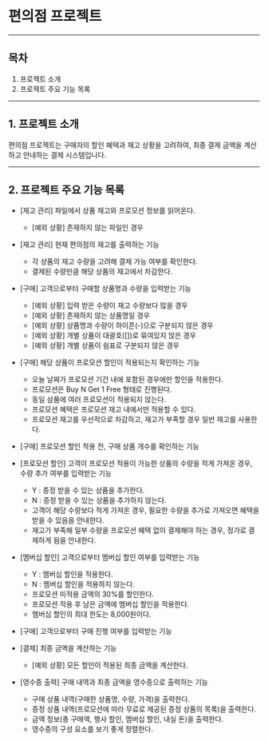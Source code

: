 # 편의점 프로젝트

---

## 목차
1. 프로젝트 소개
2. 프로젝트 주요 기능 목록

---

## 1. 프로젝트 소개
편의점 프로젝트는 구매자의 할인 혜택과 재고 상황을 고려하여, 최종 결제 금액을 계산하고 안내하는 결제 시스템입니다.


---

## 2. 프로젝트 주요 기능 목록
- [재고 관리] 파일에서 상품 재고와 프로모션 정보를 읽어온다.
  * [예외 상황] 존재하지 않는 파일인 경우

- [재고 관리] 현재 편의점의 재고를 출력하는 기능
  * 각 상품의 재고 수량을 고려해 결제 가능 여부를 확인한다.
  * 결제된 수량만큼 해당 상품의 재고에서 차감한다.


- [구매] 고객으로부터 구매할 상품명과 수량을 입력받는 기능
  * [예외 상황] 입력 받은 수량이 재고 수량보다 많을 경우
  * [예외 상황] 존재하지 않는 상품명일 경우
  * [예외 상황] 상품명과 수량이 하이픈(-)으로 구분되지 않은 경우
  * [예외 상황] 개별 상품이 대괄호([])로 묶여있지 않은 경우
  * [예외 상황] 개별 상품이 쉼표로 구분되지 않은 경우


- [구매] 해당 상품이 프로모션 할인이 적용되는지 확인하는 기능
  * 오늘 날짜가 프로모션 기간 내에 포함된 경우에만 할인을 적용한다.
  * 프로모션은 Buy N Get 1 Free 형태로 진행된다.
  * 동일 삼품에 여러 프로모션이 적용되지 않는다.
  * 프로모션 혜택은 프로모션 재고 내에서만 적용할 수 있다.
  * 프로모션 재고를 우선적으로 차감하고, 재고가 부족할 경우 일반 재고를 사용한다.


- [구매] 프로모션 할인 적용 전, 구매 상품 개수를 확인하는 기능


- [프로모션 할인] 고객이 프로모션 적용이 가능한 상품의 수량을 적게 가져온 경우, 수량 추가 여부를 입력받는 기능
  * Y : 증정 받을 수 있는 상품을 추가한다.
  * N : 증정 받을 수 있는 상품을 추가하지 않는다.
  * 고객이 해당 수량보다 적게 가져온 경우, 필요한 수량을 추가로 가져오면 혜택을 받을 수 있음을 안내한다.
  * 재고가 부족해 일부 수량을 프로모션 혜택 없이 결제해야 하는 경우, 정가로 결제하게 됨을 안내한다.


- [멤버십 할인] 고객으로부터 멤버십 할인 여부를 입력받는 기능
  * Y : 멤버십 할인을 적용한다.
  * N : 멤버십 할인을 적용하지 않는다.
  * 프로모션 미적용 금액의 30%를 할인한다.
  * 프로모션 적용 후 남은 금액에 멤버십 할인을 적용한다.
  * 멤버십 할인의 최대 한도는 8,000원이다.


- [구매] 고객으로부터 구매 진행 여부를 입력받는 기능


- [결제] 최종 금액을 계산하는 기능
    * [예외 상황] 모든 할인이 적용된 최종 금액을 계산한다.


- [영수증 출력] 구매 내역과 최종 금액을 영수증으로 출력하는 기능
    * 구매 상품 내역(구매한 상품명, 수량, 가격)을 출력한다.
    * 증정 상품 내역(프로모션에 따라 무료로 제공된 증정 상품의 목록)을 출력한다.
    * 금액 정보(총 구매액, 행사 할인, 멤버십 할인, 내실 돈)을 출력한다.
    * 영수증의 구성 요소를 보기 좋게 정렬한다.
